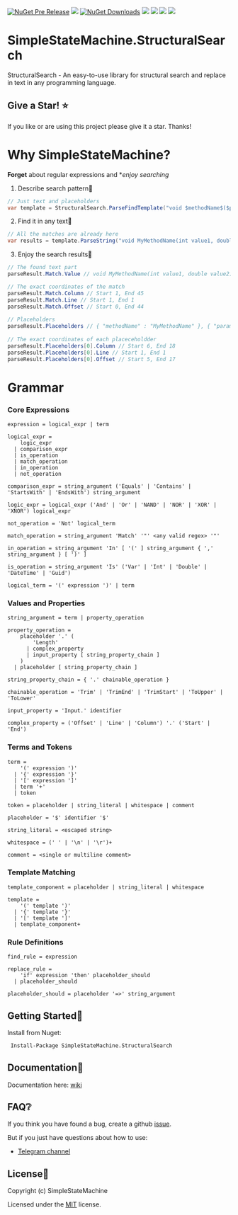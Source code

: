 [![NuGet Pre Release](https://img.shields.io/nuget/vpre/SimpleStateMachine.StructuralSearch.svg)](https://www.nuget.org/packages/SimpleStateMachine.StructuralSearch) [![](https://img.shields.io/github/stars/SimpleStateMachine/SimpleStateMachine.StructuralSearch)](https://github.com/SimpleStateMachine/SimpleStateMachine.StructuralSearch)  [![NuGet Downloads](https://img.shields.io/nuget/dt/SimpleStateMachine.StructuralSearch)](https://www.nuget.org/packages/SimpleStateMachine.StructuralSearch) [![](https://img.shields.io/github/license/SimpleStateMachine/SimpleStateMachine.StructuralSearch)](https://github.com/SimpleStateMachine/SimpleStateMachine.StructuralSearch) [![](https://img.shields.io/github/languages/code-size/SimpleStateMachine/SimpleStateMachine.StructuralSearch)](https://github.com/SimpleStateMachine/SimpleStateMachine.StructuralSearch) 
 [![]( https://img.shields.io/github/last-commit/SimpleStateMachine/SimpleStateMachine.StructuralSearch)](https://github.com/SimpleStateMachine/SimpleStateMachine.StructuralSearch) [![](https://img.shields.io/badge/chat-telegram-blue.svg)](https://t.me/joinchat/HMLJFkv9do6aDV188rhd0w)
# SimpleStateMachine.StructuralSearch

StructuralSearch - An easy-to-use library for structural search and replace in text in any programming language.

## Give a Star! :star:
If you like or are using this project please give it a star. Thanks!

# Why SimpleStateMachine?
**Forget** about regular expressions and **enjoy searching*

1. Describe search pattern🔎
```C#
// Just text and placeholders
var template = StructuralSearch.ParseFindTemplate("void $methodName$($params$)")
```
2. Find it in any text📄
```C#
// All the matches are already here
var results = template.ParseString("void MyMethodName(int value1, double value2)"
``` 
3. Enjoy the search results📑
```C#
// The found text part
parseResult.Match.Value // void MyMethodName(int value1, double value2)

// The exact coordinates of the match
parseResult.Match.Column // Start 1, End 45
parseResult.Match.Line // Start 1, End 1
parseResult.Match.Offset // Start 0, End 44
    
// Placeholders
parseResult.Placeholders // { "methodName" : "MyMethodName" }, { "params": "int value1, double value2" }
    
// The exact coordinates of each placeceholdder
parseResult.Placeholders[0].Column // Start 6, End 18
parseResult.Placeholders[0].Line // Start 1, End 1
parseResult.Placeholders[0].Offset // Start 5, End 17

```

# Grammar
### Core Expressions

```ebnf
expression = logical_expr | term

logical_expr =
    logic_expr
  | comparison_expr
  | is_operation
  | match_operation
  | in_operation
  | not_operation

comparison_expr = string_argument ('Equals' | 'Contains' | 'StartsWith' | 'EndsWith') string_argument

logic_expr = logical_expr ('And' | 'Or' | 'NAND' | 'NOR' | 'XOR' | 'XNOR') logical_expr

not_operation = 'Not' logical_term

match_operation = string_argument 'Match' '"' <any valid regex> '"'

in_operation = string_argument 'In' [ '(' ] string_argument { ',' string_argument } [ ')' ]

is_operation = string_argument 'Is' ('Var' | 'Int' | 'Double' | 'DateTime' | 'Guid')

logical_term = '(' expression ')' | term
```

### Values and Properties

```ebnf
string_argument = term | property_operation

property_operation =
    placeholder '.' (
        'Length'
      | complex_property
      | input_property [ string_property_chain ]
    )
  | placeholder [ string_property_chain ]

string_property_chain = { '.' chainable_operation }

chainable_operation = 'Trim' | 'TrimEnd' | 'TrimStart' | 'ToUpper' | 'ToLower'

input_property = 'Input.' identifier

complex_property = ('Offset' | 'Line' | 'Column') '.' ('Start' | 'End')
```

### Terms and Tokens

```ebnf
term =
    '(' expression ')'
  | '{' expression '}'
  | '[' expression ']'
  | term '+'
  | token

token = placeholder | string_literal | whitespace | comment

placeholder = '$' identifier '$'

string_literal = <escaped string>

whitespace = (' ' | '\n' | '\r')+

comment = <single or multiline comment>
```

### Template Matching

```ebnf
template_component = placeholder | string_literal | whitespace

template =
    '(' template ')'
  | '{' template '}'
  | '[' template ']'
  | template_component+
```

### Rule Definitions

```ebnf
find_rule = expression

replace_rule =
    'if' expression 'then' placeholder_should
  | placeholder_should

placeholder_should = placeholder '=>' string_argument
```

## Getting Started📂
Install from Nuget:
```sh
 Install-Package SimpleStateMachine.StructuralSearch
```

## Documentation📄
Documentation here: [wiki](https://github.com/SimpleStateMachine/SimpleStateMachine.StructuralSearch/wiki)

## FAQ❔
If you think you have found a bug, create a github [issue](https://github.com/SimpleStateMachine/SimpleStateMachine.StructuralSearch/issues).

But if you just have questions about how to use:

- [Telegram channel](https://t.me/joinchat/HMLJFkv9do6aDV188rhd0w)

## License📑

Copyright (c) SimpleStateMachine

Licensed under the [MIT](LICENSE) license.
